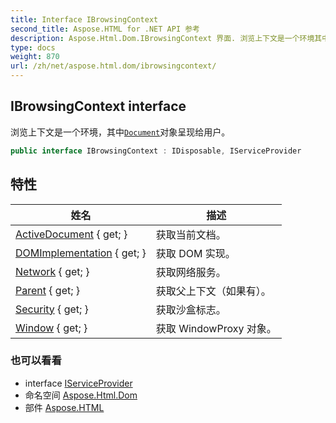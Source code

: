 ```yaml
---
title: Interface IBrowsingContext
second_title: Aspose.HTML for .NET API 参考
description: Aspose.Html.Dom.IBrowsingContext 界面. 浏览上下文是一个环境其中Document对象呈现给用户
type: docs
weight: 870
url: /zh/net/aspose.html.dom/ibrowsingcontext/
---
```

## IBrowsingContext interface

浏览上下文是一个环境，其中[`Document`](../document/)对象呈现给用户。

```csharp
public interface IBrowsingContext : IDisposable, IServiceProvider
```

## 特性

| 姓名 | 描述 |
| --- | --- |
| [ActiveDocument](../../aspose.html.dom/ibrowsingcontext/activedocument/) { get; } | 获取当前文档。 |
| [DOMImplementation](../../aspose.html.dom/ibrowsingcontext/domimplementation/) { get; } | 获取 DOM 实现。 |
| [Network](../../aspose.html.dom/ibrowsingcontext/network/) { get; } | 获取网络服务。 |
| [Parent](../../aspose.html.dom/ibrowsingcontext/parent/) { get; } | 获取父上下文（如果有）。 |
| [Security](../../aspose.html.dom/ibrowsingcontext/security/) { get; } | 获取沙盒标志。 |
| [Window](../../aspose.html.dom/ibrowsingcontext/window/) { get; } | 获取 WindowProxy 对象。 |

### 也可以看看

* interface [IServiceProvider](../../aspose.html.services/iserviceprovider/)
* 命名空间 [Aspose.Html.Dom](../../aspose.html.dom/)
* 部件 [Aspose.HTML](../../)


